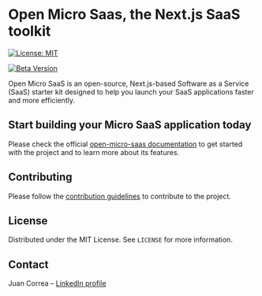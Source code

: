 # Open Micro Saas, the Next.js SaaS toolkit

[![License: MIT](https://img.shields.io/badge/license-MIT-green.svg)](LICENSE)

[![Beta Version](https://img.shields.io/badge/status-beta-yellow.svg)](https://docs.openmicrosaas.org/roadmap)

Open Micro SaaS is an open-source, Next.js-based Software as a Service (SaaS) starter kit designed to help you launch your SaaS applications faster and more efficiently.

## Start building your Micro SaaS application today

Please check the official [open-micro-saas documentation](https://docs.openmicrosaas.org/) to get started with the project and to learn more about its features.

## Contributing

Please follow the [contribution guidelines](https://docs.openmicrosaas.org/contribute) to contribute to the project.

## License

Distributed under the MIT License. See `LICENSE` for more information.

## Contact

Juan Correa – [LinkedIn profile](https://www.linkedin.com/in/juancorreaherrera/)
